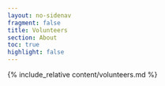 ```yaml
---
layout: no-sidenav
fragment: false
title: Volunteers
section: About
toc: true
highlight: false
---
```


{% include_relative content/volunteers.md %}
